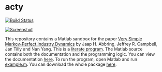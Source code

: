 # acty
[![Build Status](https://travis-ci.org/jtilly/acty.svg?branch=master)](https://travis-ci.org/jtilly/acty)

[![Screenshot](https://raw.github.com/jtilly/acty/master/screenshot.png)](http://jtilly.io/acty)

This repository contains a Matlab sandbox for the paper [Very Simple Markov-Perfect Industry Dynamics](http://jtilly.io/acty/acty1.pdf) by Jaap H. Abbring, Jeffrey R. Campbell, Jan Tilly and Nan Yang. This is a [literate program](http://en.wikipedia.org/wiki/Literate_programming). The Matlab source contains both the documentation and the programming logic. You can view the documentation [here](http://jtilly.io/acty/documentation.m.html). To run the program, open Matlab and run [example.m](https://github.com/jtilly/acty/blob/master/example.m). You can download the whole package [here](http://jtilly.io/acty/acty-sandbox.zip).
